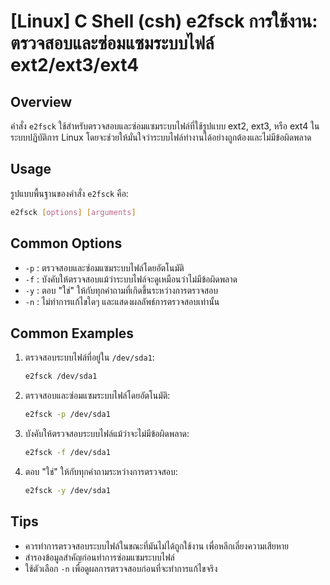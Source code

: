 # [Linux] C Shell (csh) e2fsck การใช้งาน: ตรวจสอบและซ่อมแซมระบบไฟล์ ext2/ext3/ext4

## Overview
คำสั่ง `e2fsck` ใช้สำหรับตรวจสอบและซ่อมแซมระบบไฟล์ที่ใช้รูปแบบ ext2, ext3, หรือ ext4 ในระบบปฏิบัติการ Linux โดยจะช่วยให้มั่นใจว่าระบบไฟล์ทำงานได้อย่างถูกต้องและไม่มีข้อผิดพลาด

## Usage
รูปแบบพื้นฐานของคำสั่ง `e2fsck` คือ:

```bash
e2fsck [options] [arguments]
```

## Common Options
- `-p` : ตรวจสอบและซ่อมแซมระบบไฟล์โดยอัตโนมัติ
- `-f` : บังคับให้ตรวจสอบแม้ว่าระบบไฟล์จะดูเหมือนว่าไม่มีข้อผิดพลาด
- `-y` : ตอบ "ใช่" ให้กับทุกคำถามที่เกิดขึ้นระหว่างการตรวจสอบ
- `-n` : ไม่ทำการแก้ไขใดๆ และแสดงผลลัพธ์การตรวจสอบเท่านั้น

## Common Examples
1. ตรวจสอบระบบไฟล์ที่อยู่ใน `/dev/sda1`:
   ```bash
   e2fsck /dev/sda1
   ```

2. ตรวจสอบและซ่อมแซมระบบไฟล์โดยอัตโนมัติ:
   ```bash
   e2fsck -p /dev/sda1
   ```

3. บังคับให้ตรวจสอบระบบไฟล์แม้ว่าจะไม่มีข้อผิดพลาด:
   ```bash
   e2fsck -f /dev/sda1
   ```

4. ตอบ "ใช่" ให้กับทุกคำถามระหว่างการตรวจสอบ:
   ```bash
   e2fsck -y /dev/sda1
   ```

## Tips
- ควรทำการตรวจสอบระบบไฟล์ในขณะที่มันไม่ได้ถูกใช้งาน เพื่อหลีกเลี่ยงความเสียหาย
- สำรองข้อมูลสำคัญก่อนทำการซ่อมแซมระบบไฟล์
- ใช้ตัวเลือก `-n` เพื่อดูผลการตรวจสอบก่อนที่จะทำการแก้ไขจริง